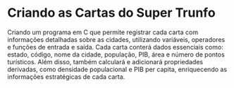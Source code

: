 # Criando as Cartas do Super Trunfo

Criando um programa em C que permite registrar cada carta com informações detalhadas sobre as cidades, utilizando variáveis, operadores e funções de entrada e saída. Cada carta conterá dados essenciais como: estado, código, nome da cidade, população, PIB, área e número de pontos turísticos. 
Além disso, também calculará e adicionará propriedades derivadas, como densidade populacional e PIB per capita, enriquecendo as informações estratégicas de cada carta.

